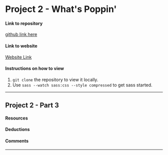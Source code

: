 # Project 2 - What's Poppin'

#### Link to repository
[github link here](www.thisisyourgithublink.com)

#### Link to website
[Website Link](www.thisisyourwebsite.com)
<!-- Edit this for Project 2 - Part 3 -->

#### Instructions on how to view
1. `git clone` the repository to view it locally.
2. Use `sass --watch sass:css --style compressed` to get sass started.

---

## Project 2 - Part 3

#### Resources

#### Deductions

#### Comments

---
